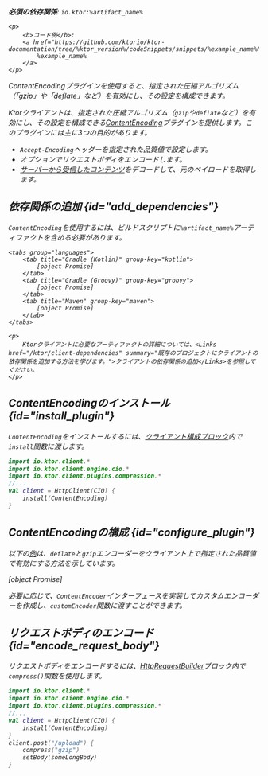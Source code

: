 [//]: # (title: コンテンツエンコーディング)

<primary-label ref="client-plugin"/>

<var name="artifact_name" value="ktor-client-encoding"/>

<tldr>
<p>
<b>必須の依存関係</b>: <code>io.ktor:%artifact_name%</code>
</p>
<var name="example_name" value="client-content-encoding"/>

    <p>
        <b>コード例</b>:
        <a href="https://github.com/ktorio/ktor-documentation/tree/%ktor_version%/codeSnippets/snippets/%example_name%">
            %example_name%
        </a>
    </p>

</tldr>

<link-summary>
ContentEncodingプラグインを使用すると、指定された圧縮アルゴリズム（「gzip」や「deflate」など）を有効にし、その設定を構成できます。
</link-summary>

Ktorクライアントは、指定された圧縮アルゴリズム（`gzip`や`deflate`など）を有効にし、その設定を構成できる[ContentEncoding](https://api.ktor.io/ktor-client/ktor-client-plugins/ktor-client-encoding/io.ktor.client.plugins.compression/-content-encoding)プラグインを提供します。このプラグインには主に3つの目的があります。
*   `Accept-Encoding`ヘッダーを指定された品質値で設定します。
*   オプションでリクエストボディをエンコードします。
*   [サーバーから受信したコンテンツ](client-responses.md#body)をデコードして、元のペイロードを取得します。

## 依存関係の追加 {id="add_dependencies"}
`ContentEncoding`を使用するには、ビルドスクリプトに`%artifact_name%`アーティファクトを含める必要があります。

    <tabs group="languages">
        <tab title="Gradle (Kotlin)" group-key="kotlin">
            [object Promise]
        </tab>
        <tab title="Gradle (Groovy)" group-key="groovy">
            [object Promise]
        </tab>
        <tab title="Maven" group-key="maven">
            [object Promise]
        </tab>
    </tabs>

    <p>
        Ktorクライアントに必要なアーティファクトの詳細については、<Links href="/ktor/client-dependencies" summary="既存のプロジェクトにクライアントの依存関係を追加する方法を学びます。">クライアントの依存関係の追加</Links>を参照してください。
    </p>

## ContentEncodingのインストール {id="install_plugin"}
`ContentEncoding`をインストールするには、[クライアント構成ブロック](client-create-and-configure.md#configure-client)内で`install`関数に渡します。
```kotlin
import io.ktor.client.*
import io.ktor.client.engine.cio.*
import io.ktor.client.plugins.compression.*
//...
val client = HttpClient(CIO) {
    install(ContentEncoding)
}
```

## ContentEncodingの構成 {id="configure_plugin"}
以下の[例](https://github.com/ktorio/ktor-documentation/tree/%ktor_version%/codeSnippets/snippets/client-content-encoding)は、`deflate`と`gzip`エンコーダーをクライアント上で指定された品質値で有効にする方法を示しています。

[object Promise]

必要に応じて、`ContentEncoder`インターフェースを実装してカスタムエンコーダーを作成し、`customEncoder`関数に渡すことができます。

## リクエストボディのエンコード {id="encode_request_body"}
リクエストボディをエンコードするには、[HttpRequestBuilder](https://api.ktor.io/ktor-client/ktor-client-core/io.ktor.client.request/-http-request-builder/index.html)ブロック内で`compress()`関数を使用します。
```kotlin
import io.ktor.client.*
import io.ktor.client.engine.cio.*
import io.ktor.client.plugins.compression.*
//...
val client = HttpClient(CIO) {
    install(ContentEncoding)
}
client.post("/upload") {
    compress("gzip")
    setBody(someLongBody)
}